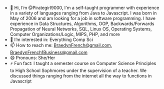 - 👋 Hi, I’m @Pirategirl9000, I'm a self-taught programmer with experience in a variety of languages ranging from Java to Javascript. I was born in May of 2006 and am looking for a job in software programming. I have experience in Data Structures, Algorithms, OOP, Backwards/Forwards Propagation of Neural Networks, SQL, Linux OS, Operating Systems, Computer Organizations/Logic, MIPS, PHP, and more
- 👀 I’m interested in: Everything Comp Sci
- 📫 How to reach me: BraedynFrench@gmail.com, BraedynFrench1Business@gmail.com
- 😄 Pronouns: She/Her
- ⚡ Fun fact: I taught a semester course on Computer Science Principles to High School Sophmores under the supervision of a teacher. We discussed things ranging from the internet all the way to functions in Javascript
